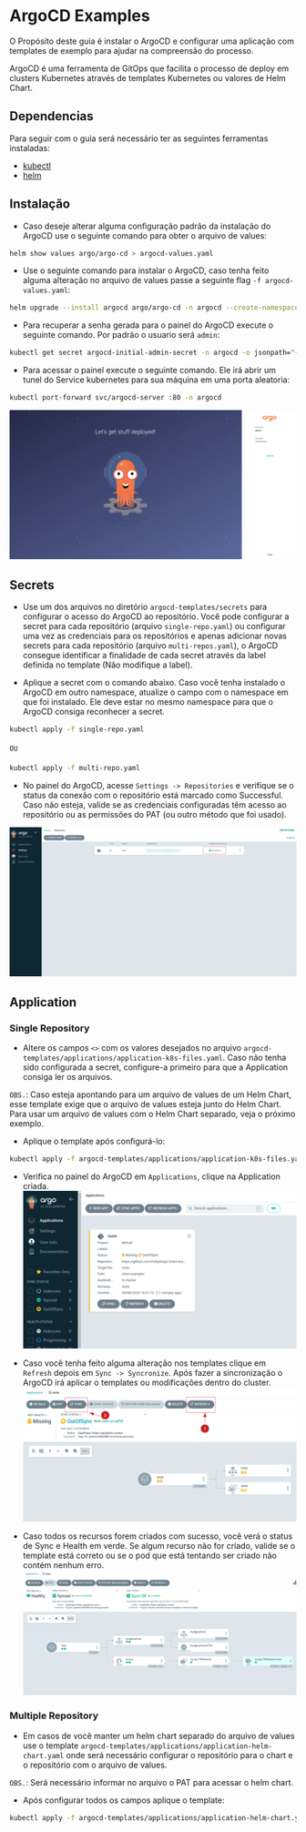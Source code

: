 # ArgoCD Examples

O Propósito deste guia é instalar o ArgoCD e configurar uma aplicação com templates de exemplo para ajudar na compreensão do processo.

ArgoCD é uma ferramenta de GitOps que facilita o processo de deploy em clusters Kubernetes através de templates Kubernetes ou valores de Helm Chart.

## Dependencias

Para seguir com o guia será necessário ter as seguintes ferramentas instaladas:

- [kubectl](https://kubernetes.io/docs/tasks/tools/install-kubectl-linux/)
- [helm](https://helm.sh/docs/intro/install/)

## Instalação

- Caso deseje alterar alguma configuração padrão da instalação do ArgoCD use o seguinte comando para obter o arquivo de values:
``` bash
helm show values argo/argo-cd > argocd-values.yaml
```

- Use o seguinte comando para instalar o ArgoCD, caso tenha feito alguma alteração no arquivo de values passe a seguinte flag `-f argocd-values.yaml`:
``` bash
helm upgrade --install argocd argo/argo-cd -n argocd --create-namespace
```

- Para recuperar a senha gerada para o painel do ArgoCD execute o seguinte comando. Por padrão o usuario será `admin`:
``` bash
kubectl get secret argocd-initial-admin-secret -n argocd -o jsonpath="{.data.password}" | base64 -d
```

- Para acessar o painel execute o seguinte comando. Ele irá abrir um tunel do Service kubernetes para sua máquina em uma porta aleatoria:

``` bash
kubectl port-forward svc/argocd-server :80 -n argocd
```

![ArgoCD Login Screen](./pictures/argocd-login.png)

## Secrets

- Use um dos arquivos no diretório `argocd-templates/secrets` para configurar o acesso do ArgoCD ao repositório. Você pode configurar a secret para cada repositório (arquivo `single-repo.yaml`) ou configurar uma vez as credenciais para os repositórios e apenas adicionar novas secrets para cada repositório (arquivo `multi-repos.yaml`), o ArgoCD consegue identificar a finalidade de cada secret através da label definida no template (Não modifique a label).

- Aplique a secret com o comando abaixo. Caso você tenha instalado o ArgoCD em outro namespace, atualize o campo com o namespace em que foi instalado. Ele deve estar no mesmo namespace para que o ArgoCD consiga reconhecer a secret.
``` bash
kubectl apply -f single-repo.yaml

OU

kubectl apply -f multi-repo.yaml
```

- No painel do ArgoCD, acesse `Settings -> Repositories` e verifique se o status da conexão com o repositório está marcado como Successful. Caso não esteja, valide se as credenciais configuradas têm acesso ao repositório ou as permissões do PAT (ou outro método que foi usado).

![Repository connection status](./pictures/repo-conn-status.png)

## Application

### Single Repository

- Altere os campos `<>` com os valores desejados no arquivo `argocd-templates/applications/application-k8s-files.yaml`. Caso não tenha sido configurada a secret, configure-a primeiro para que a Application consiga ler os arquivos.

`OBS.`: Caso esteja apontando para um arquivo de values de um Helm Chart, esse template exige que o arquivo de values esteja junto do Helm Chart. Para usar um arquivo de values com o Helm Chart separado, veja o próximo exemplo.

- Aplique o template após configurá-lo: 
``` bash
kubectl apply -f argocd-templates/applications/application-k8s-files.yaml
```

- Verifica no painel do ArgoCD em `Applications`, clique na Application criada.
![Application example](./pictures/example-application.png)


- Caso você tenha feito alguma alteração nos templates clique em `Refresh` depois em `Sync -> Syncronize`. Após fazer a sincronização o ArgoCD irá aplicar o templates ou modificações dentro do cluster.
![Application painel settings](./pictures/application-panel.png)


- Caso todos os recursos forem criados com sucesso, você verá o status de Sync e Health em verde. Se algum recurso não for criado, valide se o template está correto ou se o pod que está tentando ser criado não contém nenhum erro.
![Application synced](./pictures/application-synced.png)

### Multiple Repository

- Em casos de você manter um helm chart separado do arquivo de values use o template `argocd-templates/applications/application-helm-chart.yaml` onde será necessário configurar o repositório para o chart e o repositório com o arquivo de values.

`OBS.`: Será necessário informar no arquivo o PAT para acessar o helm chart.

- Após configurar todos os campos aplique o template:
``` bash
kubectl apply -f argocd-templates/applications/application-helm-chart.yaml
```